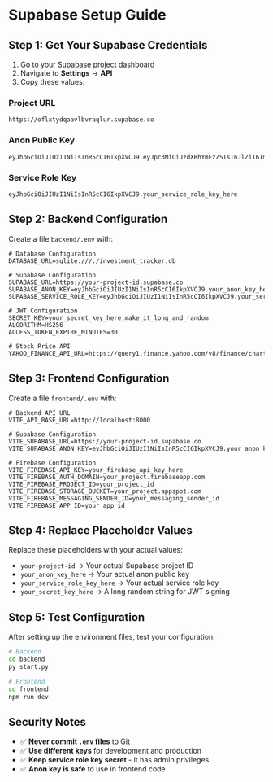 # Supabase Setup Guide

## Step 1: Get Your Supabase Credentials

1. Go to your Supabase project dashboard
2. Navigate to **Settings** → **API**
3. Copy these values:

### Project URL
```
https://oflxtydqaavlbvraqlur.supabase.co
```

### Anon Public Key
```
eyJhbGciOiJIUzI1NiIsInR5cCI6IkpXVCJ9.eyJpc3MiOiJzdXBhYmFzZSIsInJlZiI6Im9mbHh0eWRxYWF2bGJ2cmFxbHVyIiwicm9sZSI6ImFub24iLCJpYXQiOjE3NTQ2NjMwMzgsImV4cCI6MjA3MDIzOTAzOH0._SEbj9WZWTZQ4LGBDNRfqvEpnUyRAbhC7GsDjdhoOWk
```

### Service Role Key
```
eyJhbGciOiJIUzI1NiIsInR5cCI6IkpXVCJ9.your_service_role_key_here
```

## Step 2: Backend Configuration

Create a file `backend/.env` with:

```env
# Database Configuration
DATABASE_URL=sqlite:///./investment_tracker.db

# Supabase Configuration
SUPABASE_URL=https://your-project-id.supabase.co
SUPABASE_ANON_KEY=eyJhbGciOiJIUzI1NiIsInR5cCI6IkpXVCJ9.your_anon_key_here
SUPABASE_SERVICE_ROLE_KEY=eyJhbGciOiJIUzI1NiIsInR5cCI6IkpXVCJ9.your_service_role_key_here

# JWT Configuration
SECRET_KEY=your_secret_key_here_make_it_long_and_random
ALGORITHM=HS256
ACCESS_TOKEN_EXPIRE_MINUTES=30

# Stock Price API
YAHOO_FINANCE_API_URL=https://query1.finance.yahoo.com/v8/finance/chart/
```

## Step 3: Frontend Configuration

Create a file `frontend/.env` with:

```env
# Backend API URL
VITE_API_BASE_URL=http://localhost:8000

# Supabase Configuration
VITE_SUPABASE_URL=https://your-project-id.supabase.co
VITE_SUPABASE_ANON_KEY=eyJhbGciOiJIUzI1NiIsInR5cCI6IkpXVCJ9.your_anon_key_here

# Firebase Configuration
VITE_FIREBASE_API_KEY=your_firebase_api_key_here
VITE_FIREBASE_AUTH_DOMAIN=your_project.firebaseapp.com
VITE_FIREBASE_PROJECT_ID=your_project_id
VITE_FIREBASE_STORAGE_BUCKET=your_project.appspot.com
VITE_FIREBASE_MESSAGING_SENDER_ID=your_messaging_sender_id
VITE_FIREBASE_APP_ID=your_app_id
```

## Step 4: Replace Placeholder Values

Replace these placeholders with your actual values:

- `your-project-id` → Your actual Supabase project ID
- `your_anon_key_here` → Your actual anon public key
- `your_service_role_key_here` → Your actual service role key
- `your_secret_key_here` → A long random string for JWT signing

## Step 5: Test Configuration

After setting up the environment files, test your configuration:

```bash
# Backend
cd backend
py start.py

# Frontend
cd frontend
npm run dev
```

## Security Notes

- ✅ **Never commit `.env` files** to Git
- ✅ **Use different keys** for development and production
- ✅ **Keep service role key secret** - it has admin privileges
- ✅ **Anon key is safe** to use in frontend code 